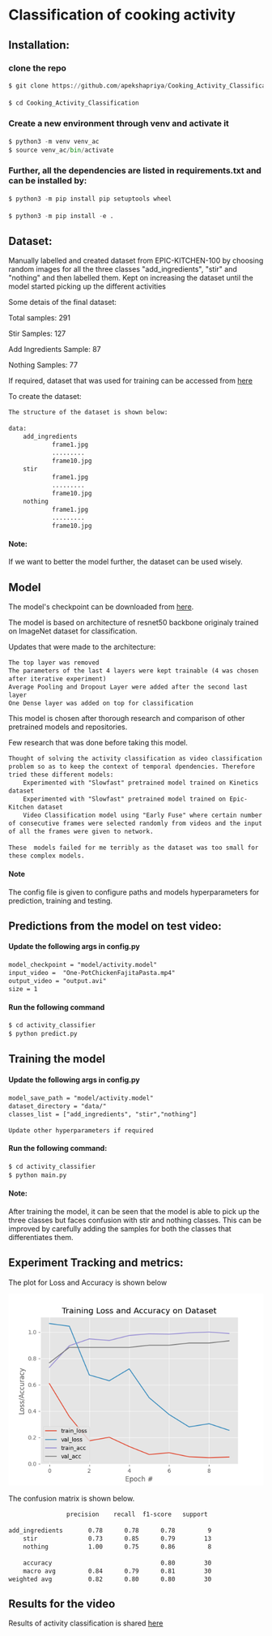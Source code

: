 # Classification of cooking activity



## Installation:

### clone the repo
```python
$ git clone https://github.com/apekshapriya/Cooking_Activity_Classification.git

$ cd Cooking_Activity_Classification
```

### Create a new environment through venv and activate it

``` python
$ python3 -m venv venv_ac
$ source venv_ac/bin/activate
``` 

### Further, all the dependencies are listed in requirements.txt and can be installed by:

``` python
$ python3 -m pip install pip setuptools wheel

$ python3 -m pip install -e .
```

## Dataset:
 
Manually labelled and created dataset from EPIC-KITCHEN-100 by choosing random images for all the three classes "add_ingredients", "stir" and "nothing" and then labelled them. Kept on increasing the dataset until the model started picking up the different activities


Some detais of the final dataset:

Total samples:  291

Stir Samples: 127

Add Ingredients Sample: 87

Nothing Samples:  77


If required, dataset that was used for training can be accessed from [here](https://drive.google.com/drive/folders/1QWs9cNZ-_InbOgmaW0jwdbA54rjILfs-?usp=sharing)

To create the dataset:

    The structure of the dataset is shown below:
    
    data:
        add_ingredients
                frame1.jpg
                .........
                frame10.jpg
        stir
                frame1.jpg
                .........
                frame10.jpg
        nothing
                frame1.jpg
                .........
                frame10.jpg


#### Note: 

If we want to better the model further, the dataset can be used wisely. 


## Model

The model's checkpoint can be downloaded from [here](https://drive.google.com/drive/folders/1ad8UC83DibC9QWPH1lm1sD3ypU7ovV02?usp=sharing).


The model is based on architecture of resnet50 backbone originaly trained on ImageNet dataset for classification. 


Updates that were made to the architecture:

    The top layer was removed
    The parameters of the last 4 layers were kept trainable (4 was chosen after iterative experiment)
    Average Pooling and Dropout Layer were added after the second last layer
    One Dense layer was added on top for classification


This model is chosen after thorough research and comparison of other pretrained models and repositories.

Few research that was done before taking this model.

    Thought of solving the activity classification as video classification problem so as to keep the context of temporal dpendencies. Therefore tried these different models:
        Experimented with "Slowfast" pretrained model trained on Kinetics dataset
        Experimented with "Slowfast" pretrained model trained on Epic-Kitchen dataset
        Video Classification model using "Early Fuse" where certain number of consecutive frames were selected randomly from videos and the input of all the frames were given to network.

    These  models failed for me terribly as the dataset was too small for these complex models.



#### Note
The config file is given to configure paths and models hyperparameters for prediction, training and testing.

## Predictions from the model on test video:

#### Update the following args in config.py

    model_checkpoint = "model/activity.model"
    input_video =  "One-PotChickenFajitaPasta.mp4"
    output_video = "output.avi"
    size = 1 


#### Run the following command

```python
$ cd activity_classifier
$ python predict.py 

```

## Training the model

#### Update the following args in config.py

    model_save_path = "model/activity.model"
    dataset_directory = "data/"
    classes_list = ["add_ingredients", "stir","nothing"]

    Update other hyperparameters if required

#### Run the following command:

```python
$ cd activity_classifier
$ python main.py 
```


#### Note:

After training the model, it can be seen that the model is able to pick up the three classes but faces confusion with stir and nothing classes. This can be improved by carefully adding the samples for both the classes that differentiates them.


## Experiment Tracking and metrics:

The plot for Loss and Accuracy is shown below

![Loss_and_Accuracy_plot](https://github.com/apekshapriya/Cooking_Activity_Classification/blob/master/plots/plot_latest.png)


The confusion matrix is shown below.
                
                    precision    recall  f1-score   support

    add_ingredients       0.78      0.78      0.78         9
        stir              0.73      0.85      0.79        13
        nothing           1.00      0.75      0.86         8

        accuracy                              0.80        30
        macro avg         0.84      0.79      0.81        30
    weighted avg          0.82      0.80      0.80        30


## Results for the video

Results of activity classification is shared [here](https://drive.google.com/file/d/1Gh9HojqNytg3u6Aj-SlYtRJH7YWYdQ6n/view?usp=sharing)